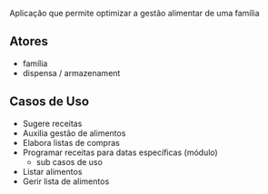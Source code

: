 Aplicação que permite optimizar a gestão alimentar de uma família

## Atores
- família
- dispensa / armazenament 

## Casos de Uso
- Sugere receitas
- Auxilia gestão de alimentos
- Elabora listas de compras
- Programar receitas para datas específicas (módulo)
    - sub casos de uso
- Listar alimentos
- Gerir lista de alimentos

